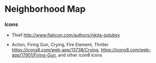 # Neighborhood Map

### Icons

- Thief
    <http://www.flaticon.com/authors/nikita-golubev>

- Action, Firing Gun, Crying, Fire Element, Thriller
    <https://icons8.com/web-app/13738/Crying>,
    <https://icons8.com/web-app/17901/Firing-Gun>,
    and other icon8 icons